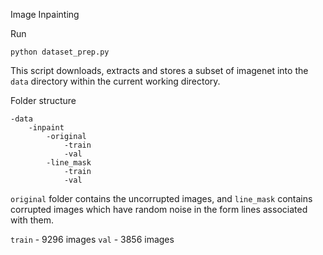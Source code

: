 Image Inpainting

Run
```
python dataset_prep.py
```
This script downloads, extracts and stores a subset of imagenet into the `data` directory within the current working 
directory.

Folder structure
```
-data
    -inpaint
        -original
            -train
            -val
        -line_mask
            -train
            -val
```

`original` folder contains the uncorrupted images, and `line_mask` contains corrupted images which have random noise 
in the form lines associated with them.

`train` - 9296 images
`val` - 3856 images


